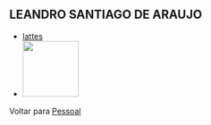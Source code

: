 ## LEANDRO SANTIAGO DE ARAUJO

- [lattes](http://lattes.cnpq.br/6358983442870515)
- <img src="http://servicosweb.cnpq.br/wspessoa/servletrecuperafoto?tipo=1&id=K4906929H4" width="100" />

Voltar para [Pessoal](../org-pessoal.md)
